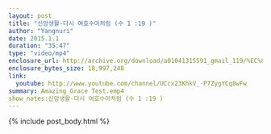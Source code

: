 ```yaml
---
layout: post
title: "신앙생활-다시 여호수아처럼 (수 1 :19 )"
author: "Yangnuri"
date: 2015.1.1
duration: "35:47"
type: "video/mp4"
enclosure_url: http://archive.org/download/a01041315591_gmail_119/%EC%8B%A0%EC%95%99%EC%83%9D%ED%99%9C-%EB%8B%A4%EC%8B%9C%20%EC%97%AC%ED%98%B8%EC%88%98%EC%95%84%EC%B2%98%EB%9F%BC%20%20%EC%88%981_1-9.mp4
enclosure_bytes_size: 18,997,248
link:
  youtube: http://www.youtube.com/channel/UCcx23KhkV_-P7ZygYCq8wFw
summary: Amazing Grace Test.emp4
show_notes:신앙생활-다시 여호수아처럼 (수 1 :19 )
---
```


{% include post_body.html %}
